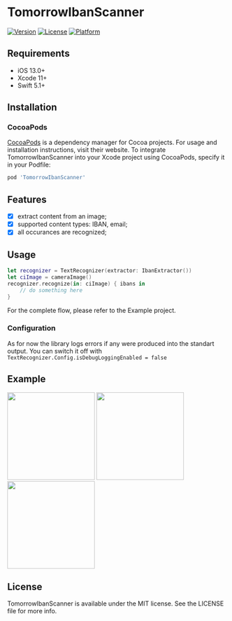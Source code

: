 # TomorrowIbanScanner

[![Version](https://img.shields.io/cocoapods/v/TomorrowIbanScanner.svg?style=flat)](https://cocoapods.org/pods/TomorrowIbanScanner)
[![License](https://img.shields.io/cocoapods/l/TomorrowIbanScanner.svg?style=flat)](https://cocoapods.org/pods/TomorrowIbanScanner)
[![Platform](https://img.shields.io/cocoapods/p/TomorrowIbanScanner.svg?style=flat)](https://cocoapods.org/pods/TomorrowIbanScanner)

## Requirements
- iOS 13.0+
- Xcode 11+
- Swift 5.1+

## Installation

### CocoaPods

[CocoaPods](https://cocoapods.org) is a dependency manager for Cocoa projects. For usage and installation instructions, visit their website. To integrate TomorrowIbanScanner into your Xcode project using CocoaPods, specify it in your Podfile:
```ruby
pod 'TomorrowIbanScanner'
```

## Features
- [x] extract content from an image;
- [x] supported content types: IBAN, email;
- [x] all occurances are recognized;

## Usage

```swift
let recognizer = TextRecognizer(extractor: IbanExtractor())
let ciImage = cameraImage()
recognizer.recognize(in: ciImage) { ibans in
    // do something here
}
```

For the complete flow, please refer to the Example project.

### Configuration
As for now the library logs errors if any were produced into the standart output. You can switch it off with 
`TextRecognizer.Config.isDebugLoggingEnabled = false`

## Example
<img src="https://github.com/PavelStepanovTomorrow/TomorrowIbanScanner/blob/develop/IBScanner/Screenshots/EmailExample.PNG" width="200"> <img src="https://github.com/PavelStepanovTomorrow/TomorrowIbanScanner/blob/develop/IBScanner/Screenshots/MultilineExample.PNG" width="200"> <img src="https://github.com/PavelStepanovTomorrow/TomorrowIbanScanner/blob/develop/IBScanner/Screenshots/MultipleIdsExample.PNG" width="200">

## License

TomorrowIbanScanner is available under the MIT license. See the LICENSE file for more info.

